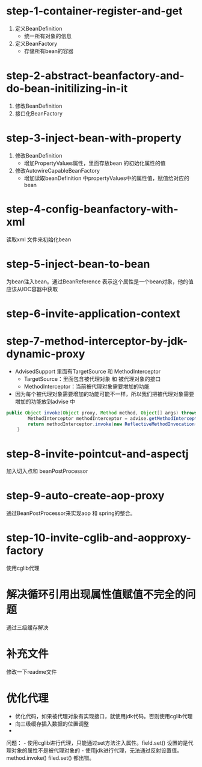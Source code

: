 # step-1-container-register-and-get
1. 定义BeanDefinition
    - 统一所有对象的信息
2. 定义BeanFactory
    - 存储所有bean的容器

# step-2-abstract-beanfactory-and-do-bean-initilizing-in-it
1. 修改BeanDefinition
2. 接口化BeanFactory

# step-3-inject-bean-with-property
1. 修改BeanDefinition
    - 增加PropertyValues属性，里面存放bean 的初始化属性的值
2. 修改AutowireCapableBeanFactory
    - 增加读取beanDefinition 中propertyValues中的属性值，赋值给对应的bean
    
# step-4-config-beanfactory-with-xml
读取xml 文件来初始化bean

# step-5-inject-bean-to-bean
为bean注入bean。通过BeanReference 表示这个属性是一个bean对象，他的值应该从IOC容器中获取

# step-6-invite-application-context

# step-7-method-interceptor-by-jdk-dynamic-proxy
- AdvisedSupport 里面有TargetSource 和 MethodInterceptor
  - TargetSource：里面包含被代理对象 和 被代理对象的接口
  - MethodInterceptor：当前被代理对象需要增加的功能
- 因为每个被代理对象需要增加的功能可能不一样，所以我们把被代理对象需要增加的功能放到advise 中
```java
public Object invoke(Object proxy, Method method, Object[] args) throws Throwable {
        MethodInterceptor methodInterceptor = advise.getMethodInterceptor();
        return methodInterceptor.invoke(new ReflectiveMethodInvocation(advise.getTargetSource().getTarget(), method, args));
    }
```

# step-8-invite-pointcut-and-aspectj
加入切入点和 beanPostProcessor

# step-9-auto-create-aop-proxy
通过BeanPostProcessor来实现aop 和 spring的整合。

# step-10-invite-cglib-and-aopproxy-factory
使用cglib代理

# 解决循环引用出现属性值赋值不完全的问题
通过三级缓存解决

# 补充文件
修改一下readme文件

# 优化代理
- 优化代码，如果被代理对象有实现接口，就使用jdk代码。否则使用cglib代理
- 向三级缓存插入数据的位置调整
- 

问题：
    - 使用cglib进行代理，只能通过set方法注入属性。field.set() 设置的是代理对象的属性不是被代理对象的
    - 使用jdk进行代理，无法通过反射设置值。method.invoke() filed.set() 都出错。